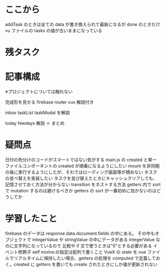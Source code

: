 # ここから

addTask のときは全ての data が書き換えられて最新になるが done のときだけ vu ファイルの tasks の値が古いままになっている

# 残タスク

# 記事構成

※プロジェクトについては触れない

完成形を見せる
firebase router vux 解説付き

inbox taskList taskModal を解説

today fewdays 解説 ＋ まとめ

# 疑問点

日付の色分けのコードがスマートではない気がする
main.js の created と単一ファイルコンポーネントの created が順番になるようにしたい
mount を非同期の後に実行するようにしたが、それではローディング画面等が積めない
タスクの並べ替えを実装したい
タスクを並び替えたときにキャッシュクリアしても、記憶させておく方法が分からない
transition をネストする方法
getters 内で sort で mutation するのは避けるべきか
getters の sort が一番初めに効かないのはどうしてか

# 学習したこと

firebase のデータは response.data.document.fields の中にある。
その中もオブジェクトで integerValue や stringValue の中にデータがある
integerValue なのに文字列になっているので 比較や if 文で使うときは"0"とする必要がある
イベント修飾子 self
mixins:の指定は配列で書くこと
VueX の state を.vue ファイルでリアルタイムに保持したい場合、getters の処理を computed で定義しておく。created に getters を書いても create されたときにしか値が更新されない
